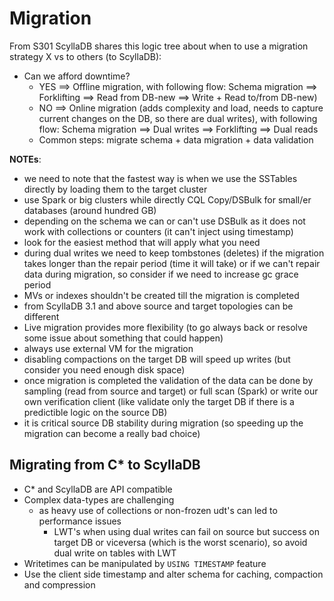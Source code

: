 # Migration

From S301 ScyllaDB shares this logic tree about when to use a migration strategy X vs to others (to ScyllaDB):
- Can we afford downtime?
    - YES ==> Offline migration, with following flow: Schema migration ==> Forklifting ==> Read from DB-new ==> Write + Read to/from DB-new)
    - NO  ==> Online migration (adds complexity and load, needs to capture current changes on the DB, so there are dual writes), with following flow: Schema migration ==> Dual writes ==> Forklifting ==> Dual reads
    - Common steps: migrate schema +  data migration + data validation

**NOTEs**:
- we need to note that the fastest way is when we use the SSTables directly by loading them to the target cluster 
- use Spark or big clusters while directly CQL Copy/DSBulk for small/er databases (around hundred GB)
- depending on the schema we can or can't use DSBulk as it does not work with collections or counters (it can't inject using timestamp)
- look for the easiest method that will apply what you need
- during dual writes we need to keep tombstones (deletes) if the migration takes longer than the repair period (time it will take) or if we can't repair data during migration, so consider if we need to increase gc grace period
- MVs or indexes shouldn't be created till the migration is completed
- from ScyllaDB 3.1 and above source and target topologies can be different
- Live migration provides more flexibility (to go always back or resolve some issue about something that could happen)
- always use external VM for the migration
- disabling compactions on the target DB will speed up writes (but consider you need enough disk space)
- once migration is completed the validation of the data can be done by sampling (read from source and target) or full scan (Spark) or write our own verification client (like validate only the target DB if there is a predictible logic on the source DB)
- it is critical source DB stability during migration (so speeding up the migration can become a really bad choice)

## Migrating from C\* to ScyllaDB
- C* and ScyllaDB are API compatible
- Complex data-types are challenging
	- as heavy use of collections or non-frozen udt's can led to performance issues
        - LWT's when using dual writes can fail on source but success on target DB or viceversa (which is the worst scenario), so avoid dual write on tables with LWT
- Writetimes can be manipulated by `USING TIMESTAMP` feature
- Use the client side timestamp and alter schema for caching, compaction and compression
